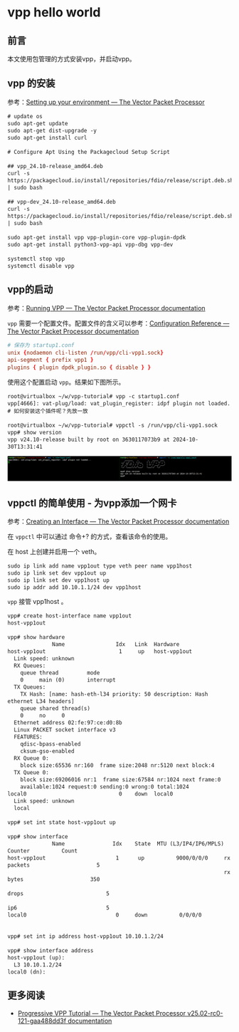 
# vpp hello world

## 前言

本文使用包管理的方式安装vpp，并启动vpp。

## vpp 的安装

参考：[Setting up your environment — The Vector Packet Processor](https://s3-docs.fd.io/vpp/25.02/gettingstarted/progressivevpp/settingupenvironment.html)

```shell
# update os
sudo apt-get update
sudo apt-get dist-upgrade -y
sudo apt-get install curl

# Configure Apt Using the Packagecloud Setup Script

## vpp_24.10-release_amd64.deb
curl -s https://packagecloud.io/install/repositories/fdio/release/script.deb.sh | sudo bash

## vpp-dev_24.10-release_amd64.deb
curl -s https://packagecloud.io/install/repositories/fdio/release/script.deb.sh | sudo bash

sudo apt-get install vpp vpp-plugin-core vpp-plugin-dpdk
sudo apt-get install python3-vpp-api vpp-dbg vpp-dev

systemctl stop vpp
systemctl disable vpp
```

## vpp的启动

参考：[Running VPP — The Vector Packet Processor documentation](https://s3-docs.fd.io/vpp/25.02/gettingstarted/progressivevpp/runningvpp.html)

`vpp` 需要一个配置文件。配置文件的含义可以参考：[Configuration Reference — The Vector Packet Processor documentation](https://s3-docs.fd.io/vpp/25.02/configuration/reference.html#)

```conf
# 保存为 startup1.conf
unix {nodaemon cli-listen /run/vpp/cli-vpp1.sock}
api-segment { prefix vpp1 }
plugins { plugin dpdk_plugin.so { disable } }
```

使用这个配置启动 `vpp`。结果如下图所示。

```shell
root@virtualbox ~/w/vpp-tutorial# vpp -c startup1.conf
vpp[4666]: vat-plug/load: vat_plugin_register: idpf plugin not loaded. # 如何安装这个插件呢？先放一放

root@virtualbox ~/w/vpp-tutorial# vppctl -s /run/vpp/cli-vpp1.sock
vpp# show version
vpp v24.10-release built by root on 3630117073b9 at 2024-10-30T13:31:41
```

![vpp-start](vpp-start.png)

## vppctl 的简单使用 - 为vpp添加一个网卡

参考：[Creating an Interface — The Vector Packet Processor documentation](https://s3-docs.fd.io/vpp/25.02/gettingstarted/progressivevpp/interface.html)

在 `vppctl` 中可以通过 命令+? 的方式，查看该命令的使用。

在 host 上创建并启用一个 veth。

```shell
sudo ip link add name vpp1out type veth peer name vpp1host
sudo ip link set dev vpp1out up
sudo ip link set dev vpp1host up
sudo ip addr add 10.10.1.1/24 dev vpp1host
```

`vpp` 接管 vpp1host 。

```shell
vpp# create host-interface name vpp1out
host-vpp1out

vpp# show hardware
              Name                Idx   Link  Hardware
host-vpp1out                       1     up   host-vpp1out
  Link speed: unknown
  RX Queues:
    queue thread         mode      
    0     main (0)       interrupt 
  TX Queues:
    TX Hash: [name: hash-eth-l34 priority: 50 description: Hash ethernet L34 headers]
    queue shared thread(s)      
    0     no     0
  Ethernet address 02:fe:97:ce:d0:8b
  Linux PACKET socket interface v3
  FEATURES:
    qdisc-bpass-enabled
    cksum-gso-enabled
  RX Queue 0:
    block size:65536 nr:160  frame size:2048 nr:5120 next block:4
  TX Queue 0:
    block size:69206016 nr:1  frame size:67584 nr:1024 next frame:0
    available:1024 request:0 sending:0 wrong:0 total:1024
local0                             0    down  local0
  Link speed: unknown
  local

vpp# set int state host-vpp1out up

vpp# show interface
              Name               Idx    State  MTU (L3/IP4/IP6/MPLS)     Counter          Count     
host-vpp1out                      1      up          9000/0/0/0     rx packets                     5
                                                                    rx bytes                     350
                                                                    drops                          5
                                                                    ip6                            5
local0                            0     down          0/0/0/0       


vpp# set int ip address host-vpp1out 10.10.1.2/24

vpp# show interface address
host-vpp1out (up):
  L3 10.10.1.2/24
local0 (dn):

```

## 更多阅读

- [Progressive VPP Tutorial — The Vector Packet Processor v25.02-rc0-121-gaa488dd3f documentation](https://s3-docs.fd.io/vpp/25.02/gettingstarted/progressivevpp/index.html)